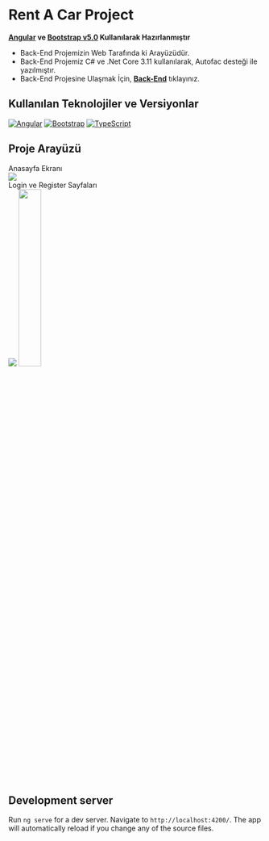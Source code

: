 # Rent A Car Project

**[Angular](https://angular.io/cli) ve [Bootstrap v5.0](https://getbootstrap.com/docs/5.0/getting-started/introduction/) Kullanılarak Hazırlanmıştır**

- Back-End Projemizin Web Tarafında ki Arayüzüdür.
- Back-End Projemiz C# ve .Net Core 3.11 kullanılarak, Autofac desteği ile yazılmıştır.
- Back-End Projesine Ulaşmak İçin, **[Back-End](https://github.com/aykutsahin98/ReCapProject)** tıklayınız.

## Kullanılan Teknolojiler ve Versiyonlar
[![Angular](https://img.shields.io/badge/Angular-v11.2.3-red?style=for-the-badge&logo=angular)](https://angular.io)
[![Bootstrap](https://img.shields.io/badge/Bootstrap-v5.0.0--beta2-blueviolet?style=for-the-badge&logo=bootstrap&logoColor=white)](https://getbootstrap.com)
[![TypeScript](https://img.shields.io/badge/Typescript-blue?style=for-the-badge&logo=typescript&logoColor=white)](https://www.typescriptlang.org)

## Proje Arayüzü 
<summary>Anasayfa Ekranı</summary>
<img src="https://user-images.githubusercontent.com/36954450/113724161-beae0c80-96fa-11eb-9866-40d8e1bc54e8.jpg">

<summary>Login ve Register Sayfaları</summary>
<img src="https://user-images.githubusercontent.com/36954450/113729062-531a6e00-96ff-11eb-82d4-3f8db4ea6bd6.jpg"> <img src="" width="30%">


## Development server

Run `ng serve` for a dev server. Navigate to `http://localhost:4200/`. The app will automatically reload if you change any of the source files.


